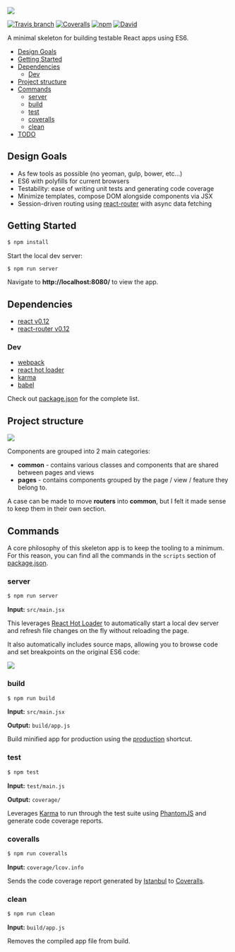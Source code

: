 ![](https://dl.dropboxusercontent.com/u/1803181/essential-react-logo.png)

[![Travis branch](https://img.shields.io/travis/pheuter/essential-react.svg?style=flat-square)](https://travis-ci.org/pheuter/essential-react)
[![Coveralls](https://img.shields.io/coveralls/pheuter/essential-react.svg?style=flat-square)](https://coveralls.io/r/pheuter/essential-react)
[![npm](https://img.shields.io/npm/v/essential-react.svg?style=flat-square)](https://www.npmjs.com/package/essential-react)
[![David](https://img.shields.io/david/pheuter/essential-react.svg?style=flat-square)](https://david-dm.org/pheuter/essential-react)

A minimal skeleton for building testable React apps using ES6.

- [Design Goals](#design-goals)
- [Getting Started](#getting-started)
- [Dependencies](#dependencies)
  - [Dev](#dev)
- [Project structure](#project-structure)
- [Commands](#commands)
  - [server](#server)
  - [build](#build)
  - [test](#test)
  - [coveralls](#coveralls)
  - [clean](#clean)
- [TODO](#todo)

## Design Goals

- As few tools as possible (no yeoman, gulp, bower, etc...)
- ES6 with polyfills for current browsers
- Testability: ease of writing unit tests and generating code coverage
- Minimize templates, compose DOM alongside components via JSX
- Session-driven routing using [react-router](https://github.com/rackt/react-router) with async data fetching

## Getting Started

```sh
$ npm install
```

Start the local dev server:

```sh
$ npm run server
```

Navigate to **http://localhost:8080/** to view the app.

## Dependencies

- [react v0.12](http://facebook.github.io/react/)
- [react-router v0.12](https://github.com/rackt/react-router)

### Dev

- [webpack](http://webpack.github.io/)
- [react hot loader](https://github.com/gaearon/react-hot-loader)
- [karma](http://karma-runner.github.io/0.12/index.html)
- [babel](http://babeljs.io/)

Check out [package.json](package.json) for the complete list.

## Project structure

![](https://www.dropbox.com/s/j936nd4j57u45cb/Screenshot%202015-03-08%2016.56.05.png?dl=1)

Components are grouped into 2 main categories:

- **common** - contains various classes and components that are shared between pages and views
- **pages** - contains components grouped by the page / view / feature they belong to.

A case can be made to move **routers** into **common**, but I felt it made sense to keep them in their own section.

## Commands

A core philosophy of this skeleton app is to keep the tooling to a minimum. For this reason, you can find all the commands in the `scripts` section of [package.json](package.json).

### server

```sh
$ npm run server
```

**Input:** `src/main.jsx`

This leverages [React Hot Loader](https://github.com/gaearon/react-hot-loader) to automatically start a local dev server and refresh file changes on the fly without reloading the page.

It also automatically includes source maps, allowing you to browse code and set breakpoints on the original ES6 code:

![](https://www.dropbox.com/s/zgb3psadwcawjc8/Screenshot%202015-03-08%2017.09.53.png?dl=1)

### build

```sh
$ npm run build
```

**Input:** `src/main.jsx`

**Output:** `build/app.js`

Build minified app for production using the [production](http://webpack.github.io/docs/cli.html#production-shortcut-p) shortcut.

### test

```sh
$ npm test
```

**Input:** `test/main.js`

**Output:** `coverage/`

Leverages [Karma](http://karma-runner.github.io/0.12/index.html) to run through the test suite using [PhantomJS](http://phantomjs.org/) and generate code coverage reports.

### coveralls

```sh
$ npm run coveralls
```

**Input:** `coverage/lcov.info`

Sends the code coverage report generated by [Istanbul](https://github.com/gotwarlost/istanbul) to [Coveralls](http://coveralls.io/).

### clean

```sh
$ npm run clean
```

**Input:** `build/app.js`

Removes the compiled app file from build.